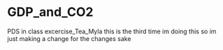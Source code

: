 # GDP_and_CO2
PDS in class excercise_Tea_Myla
this is the third time im doing this so im just making a change for the changes sake

